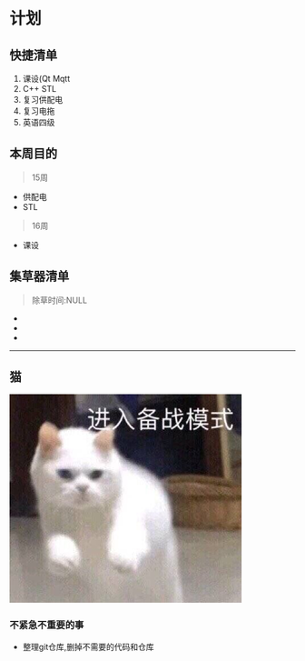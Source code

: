 # 计划

## 快捷清单
1. 课设(Qt Mqtt
2. C++ STL
3. 复习供配电
4. 复习电拖
5. 英语四级

## 本周目的
>15周
- 供配电
- STL

>16周
- 课设


## 集草器清单
> 除草时间:NULL
- 
- 
- 

---
## 猫
![](./images/进入战备模式.jpg)


### 不紧急不重要的事
- 整理git仓库,删掉不需要的代码和仓库